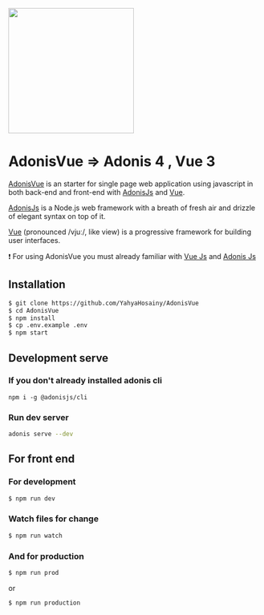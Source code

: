 <img src="https://raw.githubusercontent.com/YahyaHosainy/AdonisVue/main/adonis-vue-logo.png" width="250"></img>

# AdonisVue => Adonis 4 , Vue 3

<a href="https://github.com/YahyaHosainy/AdonisVue">AdonisVue</a> is an starter for single page web application using javascript in both back-end and front-end with <a href="https://adonisjs.com/">AdonisJs</a> and <a href="https://v3.vuejs.org/">Vue</a>.

<a href="https://adonisjs.com/">AdonisJs</a> is a Node.js web framework with a breath of fresh air and drizzle of elegant syntax on top of it.

<a href="https://v3.vuejs.org/">Vue</a> (pronounced /vjuː/, like view) is a progressive framework for building user interfaces.

:exclamation: For using AdonisVue you must already familiar with <a href="https://v3.vuejs.org/">Vue Js</a> and <a href="https://adonisjs.com/">Adonis Js</a>

## Installation
```bash
$ git clone https://github.com/YahyaHosainy/AdonisVue
$ cd AdonisVue
$ npm install
$ cp .env.example .env
$ npm start
```

## Development serve

### If you don't already installed adonis cli
```
npm i -g @adonisjs/cli
```
### Run dev server
```bash
adonis serve --dev
```

## For front end
### For development
```bash
$ npm run dev
```
### Watch files for change
```bash
$ npm run watch
```
### And for production
```bash
$ npm run prod
```
or
```bash
$ npm run production
```
